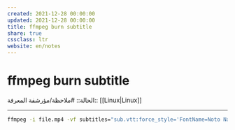 ```yaml
---
created: 2021-12-28 00:00:00
updated: 2021-12-28 00:00:00
title: ffmpeg burn subtitle
share: true
cssclass: ltr
website: en/notes
---
```


# ffmpeg burn subtitle

الحالة:: #ملاحظة/مؤرشفة
المعرفة:: [[Linux|Linux]]

---

```bash
ffmpeg -i file.mp4 -vf subtitles="sub.vtt:force_style='FontName=Noto Naskh Arabic,Fontsize=30'" out.mp4
```
